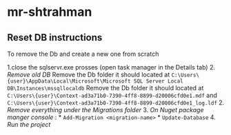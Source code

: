 # mr-shtrahman


## Reset DB instructions
To remove the Db and create a new one from scratch

 1.close the sqlservr.exe prosses (open task manager in the Details tab)
 2.  *Remove old DB* 
	Remove the Db folder it should located at `C:\Users\{user}\AppData\Local\Microsoft\Microsoft SQL Server Local DB\Instances\mssqllocaldb`
	Remove the Db folder it should located at `C:\Users\{user}\Context-ad3a71b0-7390-4ff8-8899-d20006cfd0e1.mdf` and
						  `C:\Users\{user}\Context-ad3a71b0-7390-4ff8-8899-d20006cfd0e1_log.ldf`
 2. *Remove everything under the Migrations folder*
 3. *On Nuget package manger console* :
	 * `Add-Migration <migration-name>`
	 * `Update-Database`
 4. *Run the project*
